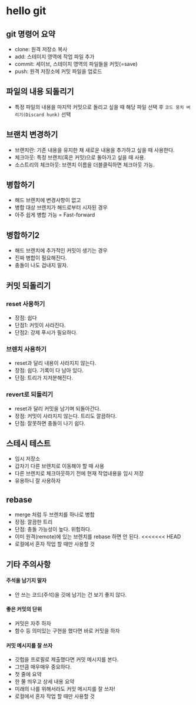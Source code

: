 # hello git

## git 명령어 요약

- clone: 원격 저장소 복사
- add: 스테이지 영역에 작업 파일 추가
- commit: 세이브, 스테이지 영역의 파일들을 커밋(=save)
- push: 원격 저장소에 커밋 파일을 업로드

## 파일의 내용 되돌리기

- 특정 파일의 내용을 마지막 커밋으로 돌리고 싶을 때 해당 파일 선택 후 `코드 뭉치 버리기(Discard hunk)` 선택

## 브랜치 변경하기

- 브랜치란: 기존 내용을 유지한 채 새로운 내용을 추가하고 싶을 때 사용한다.
- 체크아웃: 특정 브랜치(혹은 커밋)으로 돌아가고 싶을 때 사용.
- 소스트리의 체크아웃: 브랜치 이름을 더블클릭하면 체크아웃 가능.


## 병합하기

- 해드 브렌치에 변경사항이 없고
- 병합 대상 브렌치가 해드로부터 시자된 경우
- 아주 쉽게 병합 가능 = Fast-forward


## 병합하기2

- 해드 브렌치에 추가적인 커밋이 생기는 경우
- 진짜 병합이 필요해진다.
- 충돌이 나도 겁내지 말자.

## 커밋 되돌리기
### reset  사용하기

- 장점: 쉽다
- 단점1: 커밋이 사라진다.
- 단점2: 강제 푸시가 필요하다.

### 브렌치 사용하기
- reset과 달리 내용이 사라지지 않는다.
- 장점: 쉽다. 기록이 다 남아 있다.
- 단점: 트리가 지저분해진다.

### revert로 되돌리기
- reset과 달리 커밋을 남기며 되돌아간다.
- 장점: 커밋이 사라지지 않는다. 트리도 깔끔하다.
- 단점: 잘못하면 충돌이 나기 쉽다.

## 스테시 테스트
- 임시 저장소
- 갑자기 다른 브렌치로 이동해야 할 때 사용
- 다른 브렌치로 체크아웃하기 전에 현재 작업내용을 임시 저장
- 유용하니 잘 사용하자

## rebase
- merge 처럼 두 브렌치를 하나로 병합
- 장점: 깔끔한 트리
- 단점: 충돌 가능성이 높다. 위험하다.
- 이미 원격(remote)에 있는 브렌치를 rebase 하면 안 된다.
<<<<<<< HEAD
- 로컬에서 혼자 작업 할 때만 사용할 것

## 기타 주의사항
#### 주석을 남기지 말자
- 안 쓰는 코드(주석)을 깃에 남기는 건 보기 좋지 않다.

#### 좋은 커밋의 단위
- 커밋은 자주 하자
- 함수 등 의미있는 구현을 했다면 바로 커밋을 하자

#### 커밋 메시지를 잘 쓰자
- 깃헙을 프로필로 제출했다면 커밋 메시지를 본다.
- 그만큼 매우매우 중요하다.
- 첫 줄에 요약
- 한 쭐 띄우고 상세 내용 요약
- 미래의 나를 위해서라도 커밋 메시지를 잘 쓰자!
- 로컬에서 혼자 작업 할 때만 사용할 것

